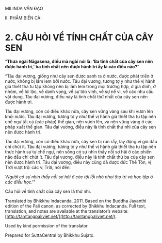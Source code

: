  

MILINDA VẤN ĐẠO

II. PHẨM BIỂN CẢ:

# 2\. CÂU HỎI VỀ TÍNH CHẤT CỦA CÂY SEN

“**Thưa ngài Nāgasena, điều mà ngài nói là: ‘Ba tính chất của cây sen nên được hành trì,’ ba tính chất nên được hành trì ấy là các điều nào?**”

“Tâu đại vương, giống như cây sen được sanh ra ở nước, được phát triển ở nước, không bị lấm lem bởi nước. Tâu đại vương, tương tợ y như thế vị hành giả thiết tha tu tập không nên bị lấm lem trong mọi trường hợp, ở gia đình, ở nhóm, về lợi lộc, về danh vọng, về sự tôn vinh, về sự nể vì, về các nhu cầu vật dụng. Tâu đại vương, điều này là tính chất thứ nhất của cây sen nên được hành trì.

Tâu đại vương, còn có điều khác nữa, cây sen vững vàng sau khi vươn lên khỏi nước. Tâu đại vương, tương tợ y như thế vị hành giả thiết tha tu tập nên chế ngự tất cả (các pháp) thế gian, nên vươn lên, và nên vững vàng ở các pháp xuất thế gian. Tâu đại vương, điều này là tính chất thứ nhì của cây sen nên được hành trì.

Tâu đại vương, còn có điều khác nữa, cây sen bị run rẩy, lay động vì gió dầu chỉ chút ít. Tâu đại vương, tương tợ y như thế vị hành giả thiết tha tu tập nên thực hành sự tự chế ngự, nên sống có sự nhìn thấy nỗi sợ hãi ở các phiền não dầu chỉ chút ít. Tâu đại vương, điều này là tính chất thứ ba của cây sen nên được hành trì. Tâu đại vương, điều này cũng đã được đức Thế Tôn, vị Trời vượt trội các vị Trời, nói đến:

‘_Người có sự nhìn thấy nỗi sợ hãi ở các tội lỗi nhỏ nhoi thọ trì và học tập ở các điều học_.’”

Câu hỏi về tính chất của cây sen là thứ nhì.

Translated by Bhikkhu Indacanda, 2011. Based on the Buddha Jayanthi edition of the Pali canon, as corrected by Bhikkhu Indacanda. Full text, translation, and notes are available at the translator’s website: [http://tamtangpaliviet.net/](http://tamtangpaliviet.net/).

Used by kind permission of the translator.

Prepared for SuttaCentral by Bhikkhu Sujato.